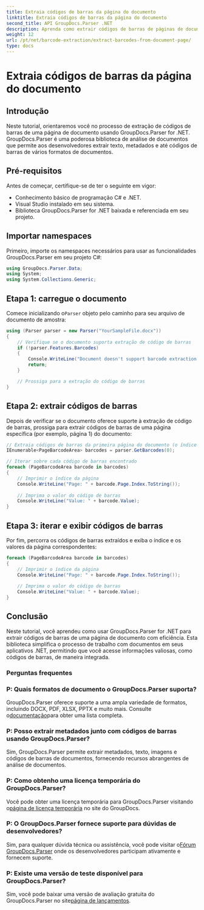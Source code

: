 ```yaml
---
title: Extraia códigos de barras da página do documento
linktitle: Extraia códigos de barras da página do documento
second_title: API GroupDocs.Parser .NET
description: Aprenda como extrair códigos de barras de páginas de documentos usando GroupDocs.Parser for .NET. Este tutorial fornece orientação passo a passo para extração de código de barras.
weight: 12
url: /pt/net/barcode-extraction/extract-barcodes-from-document-page/
type: docs
---
```

# Extraia códigos de barras da página do documento

## Introdução
Neste tutorial, orientaremos você no processo de extração de códigos de barras de uma página de documento usando GroupDocs.Parser for .NET. GroupDocs.Parser é uma poderosa biblioteca de análise de documentos que permite aos desenvolvedores extrair texto, metadados e até códigos de barras de vários formatos de documentos.
## Pré-requisitos

Antes de começar, certifique-se de ter o seguinte em vigor:
- Conhecimento básico de programação C# e .NET.
- Visual Studio instalado em seu sistema.
- Biblioteca GroupDocs.Parser for .NET baixada e referenciada em seu projeto.
## Importar namespaces
Primeiro, importe os namespaces necessários para usar as funcionalidades GroupDocs.Parser em seu projeto C#:

```csharp
using GroupDocs.Parser.Data;
using System;
using System.Collections.Generic;
```
## Etapa 1: carregue o documento

 Comece inicializando o`Parser` objeto pelo caminho para seu arquivo de documento de amostra:

```csharp
using (Parser parser = new Parser("YourSampleFile.docx"))
{
    // Verifique se o documento suporta extração de código de barras
    if (!parser.Features.Barcodes)
    {
        Console.WriteLine("Document doesn't support barcode extraction.");
        return;
    }

    // Prossiga para a extração do código de barras
}
```
## Etapa 2: extrair códigos de barras

Depois de verificar se o documento oferece suporte à extração de código de barras, prossiga para extrair códigos de barras de uma página específica (por exemplo, página 1) do documento:

```csharp
// Extraia códigos de barras da primeira página do documento (o índice da página é baseado em 0)
IEnumerable<PageBarcodeArea> barcodes = parser.GetBarcodes(0);

// Iterar sobre cada código de barras encontrado
foreach (PageBarcodeArea barcode in barcodes)
{
    // Imprimir o índice da página
    Console.WriteLine("Page: " + barcode.Page.Index.ToString());
    
    // Imprima o valor do código de barras
    Console.WriteLine("Value: " + barcode.Value);
}
```
## Etapa 3: iterar e exibir códigos de barras

Por fim, percorra os códigos de barras extraídos e exiba o índice e os valores da página correspondentes:

```csharp
foreach (PageBarcodeArea barcode in barcodes)
{
    // Imprimir o índice da página
    Console.WriteLine("Page: " + barcode.Page.Index.ToString());
    
    // Imprima o valor do código de barras
    Console.WriteLine("Value: " + barcode.Value);
}
```
## Conclusão

Neste tutorial, você aprendeu como usar GroupDocs.Parser for .NET para extrair códigos de barras de uma página de documento com eficiência. Esta biblioteca simplifica o processo de trabalho com documentos em seus aplicativos .NET, permitindo que você acesse informações valiosas, como códigos de barras, de maneira integrada.

### Perguntas frequentes

### P: Quais formatos de documento o GroupDocs.Parser suporta?
 GroupDocs.Parser oferece suporte a uma ampla variedade de formatos, incluindo DOCX, PDF, XLSX, PPTX e muito mais. Consulte o[documentação](https://tutorials.groupdocs.com/parser/net/)para obter uma lista completa.

### P: Posso extrair metadados junto com códigos de barras usando GroupDocs.Parser?
Sim, GroupDocs.Parser permite extrair metadados, texto, imagens e códigos de barras de documentos, fornecendo recursos abrangentes de análise de documentos.

### P: Como obtenho uma licença temporária do GroupDocs.Parser?
 Você pode obter uma licença temporária para GroupDocs.Parser visitando o[página de licença temporária](https://purchase.groupdocs.com/temporary-license/) no site do GroupDocs.

### P: O GroupDocs.Parser fornece suporte para dúvidas de desenvolvedores?
 Sim, para qualquer dúvida técnica ou assistência, você pode visitar o[Fórum GroupDocs.Parser](https://forum.groupdocs.com/c/parser/17) onde os desenvolvedores participam ativamente e fornecem suporte.

### P: Existe uma versão de teste disponível para GroupDocs.Parser?
 Sim, você pode baixar uma versão de avaliação gratuita do GroupDocs.Parser no site[página de lançamentos](https://releases.groupdocs.com/).